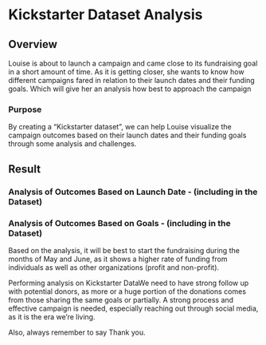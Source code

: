 # Kickstarter Dataset Analysis

## Overview

Louise is about to launch a campaign and came close to its fundraising goal in a short amount of time. As it is getting closer, she wants to know how different campaigns fared in relation to their launch dates and their funding goals. Which will give her an analysis how best to approach the campaign

### Purpose

By creating a “Kickstarter dataset”, we can help Louise visualize the campaign outcomes based on their launch dates and their funding goals through some analysis and challenges.

## Result

### Analysis of Outcomes Based on Launch Date - (including in the Dataset)
### Analysis of Outcomes Based on Goals - (including in the Dataset)

Based on the analysis, it will be best to start the fundraising during the months of May and June, as it shows a higher rate of funding from individuals as well as other organizations (profit and non-profit).

Performing analysis on Kickstarter DataWe need to have strong follow up with potential donors, as more or a huge portion of the donations comes from those sharing the same goals or partially. A strong process and effective campaign is needed, especially reaching out through social media, as it is the era we’re living.

Also, always remember to say Thank you.

